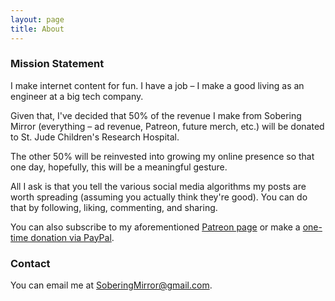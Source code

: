 ```yaml
---
layout: page
title: About
---
```


### Mission Statement

I make internet content for fun. I have a job – I make a good living as an engineer at a big tech company.

Given that, I've decided that 50% of the revenue I make from Sobering Mirror (everything – ad revenue, Patreon, future merch, etc.) will be donated to St. Jude Children's Research Hospital. 

The other 50% will be reinvested into growing my online presence so that one day, hopefully, this will be a meaningful gesture.

All I ask is that you tell the various social media algorithms my posts are worth spreading (assuming you actually think they're good). You can do that by following, liking, commenting, and sharing.

You can also subscribe to my aforementioned [Patreon page](https://www.patreon.com/SoberingMirror) or make a [one-time donation via PayPal](https://www.paypal.com/donate?hosted_button_id=H9ZZJWAQHK6U4).

### Contact

You can email me at [SoberingMirror@gmail.com](mailto:SoberingMirror@gmail.com).
